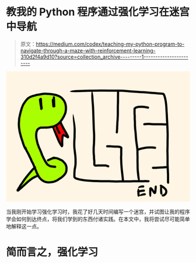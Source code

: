 # 教我的 Python 程序通过强化学习在迷宫中导航

> 原文：<https://medium.com/codex/teaching-my-python-program-to-navigate-through-a-maze-with-reinforcement-learning-310d2f4a9d10?source=collection_archive---------1----------------------->

![](img/2e246f3581c419bd134d3f993bff2156.png)

当我刚开始学习强化学习时，我花了好几天时间编写一个迷宫，并试图让我的程序学会如何到达终点，将我们学到的东西付诸实践。在本文中，我将尝试尽可能简单地解释这一点。

# 简而言之，强化学习